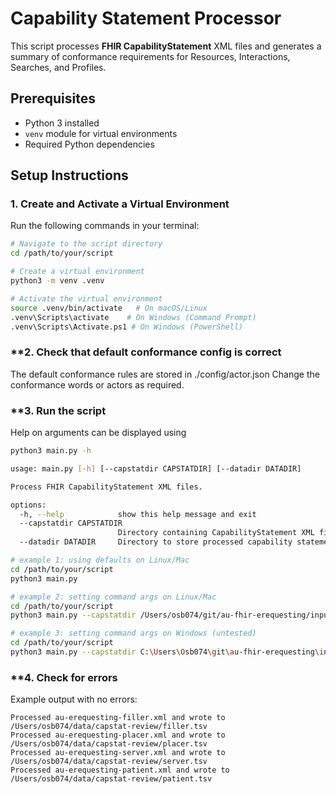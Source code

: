 # Capability Statement Processor  

This script processes **FHIR CapabilityStatement** XML files and generates a summary of conformance requirements for Resources, Interactions, Searches, and Profiles.  

## **Prerequisites**  

- Python 3 installed  
- `venv` module for virtual environments  
- Required Python dependencies  

## **Setup Instructions**  

### **1. Create and Activate a Virtual Environment**  

Run the following commands in your terminal:  

```sh
# Navigate to the script directory
cd /path/to/your/script

# Create a virtual environment
python3 -m venv .venv

# Activate the virtual environment
source .venv/bin/activate   # On macOS/Linux
.venv\Scripts\activate    # On Windows (Command Prompt)
.venv\Scripts\Activate.ps1 # On Windows (PowerShell)
```
### **2. Check that default conformance config is correct

The default conformance rules are stored in ./config/actor.json
Change the conformance words or actors as required.

### **3. Run the script

Help on arguments can be displayed using

```sh
python3 main.py -h

usage: main.py [-h] [--capstatdir CAPSTATDIR] [--datadir DATADIR]

Process FHIR CapabilityStatement XML files.

options:
  -h, --help            show this help message and exit
  --capstatdir CAPSTATDIR
                        Directory containing CapabilityStatement XML files (default: /Users/osb074/Development/hl7au/mjo-au-fhir-erequesting/input/resources)
  --datadir DATADIR     Directory to store processed capability statement summaries (default: /Users/osb074/data/capstat-review)

# example 1: using defaults on Linux/Mac
cd /path/to/your/script
python3 main.py

# example 2: setting command args on Linux/Mac
cd /path/to/your/script
python3 main.py --capstatdir /Users/osb074/git/au-fhir-erequesting/input/resources --datadir /Users/osb074/data/igreviewsc

# example 3: setting command args on Windows (untested)
cd /path/to/your/script
python3 main.py --capstatdir C:\Users\Osb074\git\au-fhir-erequesting\input\resources --datadir C:\Users\Osb074\data\igreviews

```
### **4. Check for errors

Example output with no errors:
```
Processed au-erequesting-filler.xml and wrote to /Users/osb074/data/capstat-review/filler.tsv
Processed au-erequesting-placer.xml and wrote to /Users/osb074/data/capstat-review/placer.tsv
Processed au-erequesting-server.xml and wrote to /Users/osb074/data/capstat-review/server.tsv
Processed au-erequesting-patient.xml and wrote to /Users/osb074/data/capstat-review/patient.tsv
```
